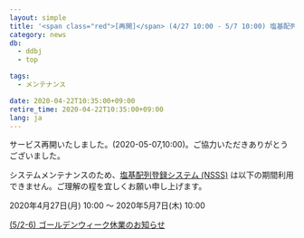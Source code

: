 ```yaml
---
layout: simple
title: '<span class="red">[再開]</span> (4/27 10:00 - 5/7 10:00) 塩基配列登録システム停止のお知らせ'
category: news
db:
  - ddbj
  - top

tags:
  - メンテナンス

date: 2020-04-22T10:35:00+09:00
retire_time: 2020-04-22T10:35:00+09:00
lang: ja
---
```


<p class="red">サービス再開いたしました。(2020-05-07,10:00)。ご協力いただきありがとうございました。</p>

<p>システムメンテナンスのため、<a href="/ddbj/web-submission.html">塩基配列登録システム (NSSS)</a> は以下の期間利用できません。ご理解の程を宜しくお願い申し上げます。</p>

<p>2020年4月27日(月) 10:00 ～ 2020年5月7日(木) 10:00</p>

<p><a href="/news/ja/2020-04-22.html">(5/2-6) ゴールデンウィーク休業のお知らせ</a></p>
